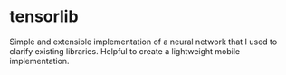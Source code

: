 # tensorlib
Simple and extensible implementation of a neural network that I used to clarify existing libraries. 
Helpful to create a lightweight mobile implementation.
